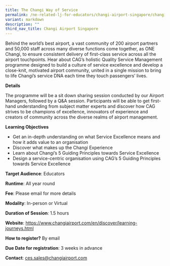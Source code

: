 ```yaml
---
title: The Changi Way of Service
permalink: /ne-related-lj-for-educators/changi-airport-singapore/changi-way-of-service/
variant: markdown
description: ""
third_nav_title: Changi Airport Singapore
---
```

Behind the world’s best airport, a vast community of 200 airport partners and 50,000 staff across many diverse functions come together, as ONE Changi, to ensure consistent delivery of first-class service across all the airport touchpoints. Hear about CAG’s holistic Quality Service Management programme designed to build a culture of service excellence and develop a close-knit, motivated airport community, united in a single mission to bring to life Changi’s service DNA each time they touch passengers’ lives.

**Details**

The programme will be a sit down sharing session conducted by our Airport Managers, followed by a Q&A session. Participants will be able to get first-hand understanding from subject matter experts and discover how CAG strives to be champions of excellence, innovators of experience and creators of community across the diverse realms of airport management. 

**Learning Objectives**

* Get an in-depth understanding on what Service Excellence means and how it adds value to an organisation
* Discover what makes up the Changi Experience 
* Learn about Changi’s 5 Guiding Principles towards Service Excellence
* Design a service-centric organisation using CAG’s 5 Guiding Principles towards Service Excellence

**Target Audience**: Educators

**Runtime**: All year round

**Fee**: Please email for more details

**Modality**: In-person or Virtual

**Duration of Session**: 1.5 hours

**Website**: https://www.changiairport.com/en/discover/learning-journeys.html

**How to register?** By email

**Due Date for registration**: 3 weeks in advance

**Contact**: ces.sales@changiairport.com